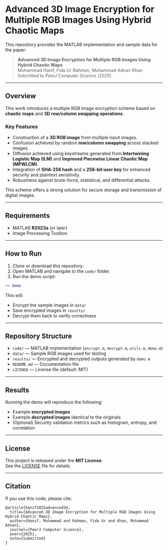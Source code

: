 # Advanced 3D Image Encryption for Multiple RGB Images Using Hybrid Chaotic Maps

This repository provides the MATLAB implementation and sample data for the paper:

> **Advanced 3D Image Encryption for Multiple RGB Images Using Hybrid Chaotic Maps**  
> Muhammad Hanif, Fida Ur Rahman, Muhammad Adnan Khan  
> Submitted to *PeerJ Computer Science* (2025)

---

## Overview
This work introduces a multiple RGB image encryption scheme based on **chaotic maps** and **3D row/column swapping operations**.  

### Key Features
- Construction of a **3D RGB image** from multiple input images.  
- Confusion achieved by random **row/column swapping** across stacked images.  
- Diffusion achieved using keystreams generated from **Intertwining Logistic Map (ILM)** and **Improved Piecewise Linear Chaotic Map (MPWLCM)**.  
- Integration of **SHA-256 hash** and a **256-bit user key** for enhanced security and plaintext sensitivity.  
- Robustness against brute-force, statistical, and differential attacks.  

This scheme offers a strong solution for secure storage and transmission of digital images.

---

## Requirements
- MATLAB **R2023a** (or later)  
- Image Processing Toolbox  

---

## How to Run
1. Clone or download this repository.  
2. Open MATLAB and navigate to the `code/` folder.  
3. Run the demo script:

```matlab
>> demo
```

This will:
- Encrypt the sample images in `data/`  
- Save encrypted images in `results/`  
- Decrypt them back to verify correctness  

---

## Repository Structure
- `code/` — MATLAB implementation (`encrypt.m`, `decrypt.m`, `utils.m`, `demo.m`)  
- `data/` — Sample RGB images used for testing  
- `results/` — Encrypted and decrypted outputs generated by `demo.m`  
- `README.md` — Documentation file  
- `LICENSE` — License file (default: MIT)  

---

## Results
Running the demo will reproduce the following:
- Example **encrypted images**  
- Example **decrypted images** identical to the originals  
- (Optional) Security validation metrics such as histogram, entropy, and correlation  

---

## License
This project is released under the **MIT License**.  
See the [LICENSE](./LICENSE) file for details.  

---

## Citation
If you use this code, please cite:

```
@article{hanif2025advanced3d,
  title={Advanced 3D Image Encryption for Multiple RGB Images Using Hybrid Chaotic Maps},
  author={Hanif, Muhammad and Rahman, Fida Ur and Khan, Muhammad Adnan},
  journal={PeerJ Computer Science},
  year={2025},
  note={Submitted}
}
```
